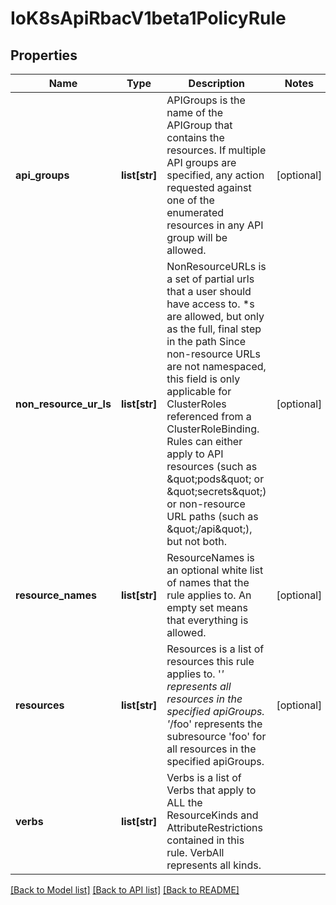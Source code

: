 # IoK8sApiRbacV1beta1PolicyRule

## Properties
Name | Type | Description | Notes
------------ | ------------- | ------------- | -------------
**api_groups** | **list[str]** | APIGroups is the name of the APIGroup that contains the resources.  If multiple API groups are specified, any action requested against one of the enumerated resources in any API group will be allowed. | [optional] 
**non_resource_ur_ls** | **list[str]** | NonResourceURLs is a set of partial urls that a user should have access to.  *s are allowed, but only as the full, final step in the path Since non-resource URLs are not namespaced, this field is only applicable for ClusterRoles referenced from a ClusterRoleBinding. Rules can either apply to API resources (such as \&quot;pods\&quot; or \&quot;secrets\&quot;) or non-resource URL paths (such as \&quot;/api\&quot;),  but not both. | [optional] 
**resource_names** | **list[str]** | ResourceNames is an optional white list of names that the rule applies to.  An empty set means that everything is allowed. | [optional] 
**resources** | **list[str]** | Resources is a list of resources this rule applies to.  &#x27;*&#x27; represents all resources in the specified apiGroups. &#x27;*/foo&#x27; represents the subresource &#x27;foo&#x27; for all resources in the specified apiGroups. | [optional] 
**verbs** | **list[str]** | Verbs is a list of Verbs that apply to ALL the ResourceKinds and AttributeRestrictions contained in this rule.  VerbAll represents all kinds. | 

[[Back to Model list]](../README.md#documentation-for-models) [[Back to API list]](../README.md#documentation-for-api-endpoints) [[Back to README]](../README.md)

